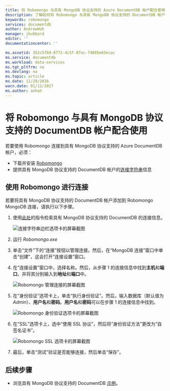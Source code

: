 ```yaml
---
title: 将 Robomongo 与具有 MongoDB 协议支持的 Azure DocumentDB 帐户配合使用 | Azure
description: 了解如何将 Robomongo 与具有 MongoDB 协议支持的 DocumentDB 帐户（目前以预览版提供）配合使用。
keywords: robomongo
services: documentdb
author: AndrewHoh
manager: jhubbard
editor: ''
documentationcenter: ''

ms.assetid: 352c5fb9-8772-4c5f-87ac-74885e63ecac
ms.service: documentdb
ms.workload: data-services
ms.tgt_pltfrm: na
ms.devlang: na
ms.topic: article
ms.date: 11/29/2016
wacn.date: 01/12/2017
ms.author: anhoh
---
```


# 将 Robomongo 与具有 MongoDB 协议支持的 DocumentDB 帐户配合使用
若要使用 Robomongo 连接到具有 MongoDB 协议支持的 Azure DocumentDB 帐户，必须：

- 下载并安装 [Robomongo](https://robomongo.org/)
- 提供具有 MongoDB 协议支持的 DocumentDB 帐户的[连接字符串](./documentdb-connect-mongodb-account.md)信息

## 使用 Robomongo 进行连接
若要将具有 MongoDB 协议支持的 DocumentDB 帐户添加到 Robomongo MongoDB 连接，请执行以下步骤。

1. 使用[此处](./documentdb-connect-mongodb-account.md)的指令检索具有 MongoDB 协议支持的 DocumentDB 的连接信息。

    ![连接字符串边栏选项卡的屏幕截图](./media/documentdb-mongodb-robomongo/connectionstringblade.png)  

2. 运行 *Robomongo.exe*

3. 单击“文件”下的“连接”按钮以管理连接。然后，在“MongoDB 连接”窗口中单击“创建”，这会打开“连接设置”窗口。

4. 在“连接设置”窗口中，选择名称。然后，从步骤 1 的连接信息中找到**主机**和**端口**，并将其分别输入到**地址**和**端口**中。

    ![Robomongo 管理连接的屏幕截图](./media/documentdb-mongodb-robomongo/manageconnections.png)  

5. 在“身份验证”选项卡上，单击“执行身份验证”。然后，输入数据库（默认值为 *Admin*）、**用户名**和**密码**。**用户名**和**密码**可以在步骤 1 的连接信息中找到。

    ![Robomongo 身份验证选项卡的屏幕截图](./media/documentdb-mongodb-robomongo/authentication.png)  

6. 在“SSL”选项卡上，选中“使用 SSL 协议”，然后将“身份验证方法”更改为“自签名证书”。

    ![Robomongo SSL 选项卡的屏幕截图](./media/documentdb-mongodb-robomongo/SSL.png)  

7. 最后，单击“测试”验证是否能够连接，然后单击“保存”。

## 后续步骤
- 浏览具有 MongoDB 协议支持的 DocumentDB [示例](./documentdb-mongodb-samples.md)。

<!---HONumber=Mooncake_0103_2017-->